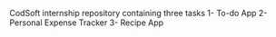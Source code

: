 CodSoft internship repository containing three tasks
1- To-do App
2- Personal Expense Tracker
3- Recipe App
